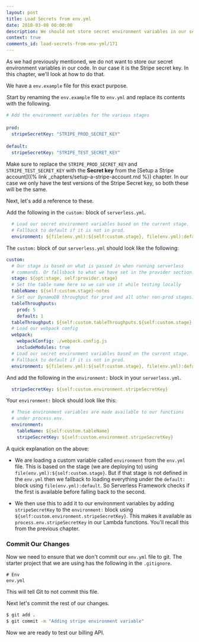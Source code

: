 ```yaml
---
layout: post
title: Load Secrets from env.yml
date: 2018-03-08 00:00:00
description: We should not store secret environment variables in our serverless.yml. For this we will create a env.yml file that will not be checked into source control. We load this file in our serverless.yml.
context: true
comments_id: load-secrets-from-env-yml/171
---
```


As we had previously mentioned, we do not want to store our secret environment variables in our code. In our case it is the Stripe secret key. In this chapter, we'll look at how to do that.

We have a `env.example` file for this exact purpose.

<img class="code-marker" src="/assets/s.png" />Start by renaming the `env.example` file to `env.yml` and replace its contents with the following.

``` yml
# Add the environment variables for the various stages

prod:
  stripeSecretKey: "STRIPE_PROD_SECRET_KEY"

default:
  stripeSecretKey: "STRIPE_TEST_SECRET_KEY"
```

Make sure to replace the `STRIPE_PROD_SECRET_KEY` and `STRIPE_TEST_SECRET_KEY` with the **Secret key** from the [Setup a Stripe account]({% link _chapters/setup-a-stripe-account.md %}) chapter. In our case we only have the test versions of the Stripe Secret key, so both these will be the same.

Next, let's add a reference to these.

<img class="code-marker" src="/assets/s.png" />Add the following in the `custom:` block of `serverless.yml`.

``` yml
  # Load our secret environment variables based on the current stage.
  # Fallback to default if it is not in prod.
  environment: ${file(env.yml):${self:custom.stage}, file(env.yml):default}
```

The `custom:` block of our `serverless.yml` should look like the following:

``` yml
custom:
  # Our stage is based on what is passed in when running serverless
  # commands. Or fallsback to what we have set in the provider section.
  stage: ${opt:stage, self:provider.stage}
  # Set the table name here so we can use it while testing locally
  tableName: ${self:custom.stage}-notes
  # Set our DynamoDB throughput for prod and all other non-prod stages.
  tableThroughputs:
    prod: 5
    default: 1
  tableThroughput: ${self:custom.tableThroughputs.${self:custom.stage}, self:custom.tableThroughputs.default}
  # Load our webpack config
  webpack:
    webpackConfig: ./webpack.config.js
    includeModules: true
  # Load our secret environment variables based on the current stage.
  # Fallback to default if it is not in prod.
  environment: ${file(env.yml):${self:custom.stage}, file(env.yml):default}
```

<img class="code-marker" src="/assets/s.png" />And add the following in the `environment:` block in your `serverless.yml`.

``` yml
  stripeSecretKey: ${self:custom.environment.stripeSecretKey}
```

Your `environment:` block should look like this:

``` yml
  # These environment variables are made available to our functions
  # under process.env.
  environment:
    tableName: ${self:custom.tableName}
    stripeSecretKey: ${self:custom.environment.stripeSecretKey}
```

A quick explanation on the above:

- We are loading a custom variable called `environment` from the `env.yml` file. This is based on the stage (we are deploying to) using `file(env.yml):${self:custom.stage}`. But if that stage is not defined in the `env.yml` then we fallback to loading everything under the `default:` block using `file(env.yml):default`. So Serverless Framework checks if the first is available before falling back to the second.

- We then use this to add it to our environment variables by adding `stripeSecretKey` to the `environment:` block using `${self:custom.environment.stripeSecretKey}`. This makes it available as `process.env.stripeSecretKey` in our Lambda functions. You'll recall this from the previous chapter.

### Commit Our Changes

Now we need to ensure that we don't commit our `env.yml` file to git. The starter project that we are using has the following in the `.gitignore`.

```
# Env
env.yml
```

This will tell Git to not commit this file.

<img class="code-marker" src="/assets/s.png" />Next let's commit the rest of our changes.

``` bash
$ git add .
$ git commit -m "Adding stripe environment variable"
```

Now we are ready to test our billing API.
